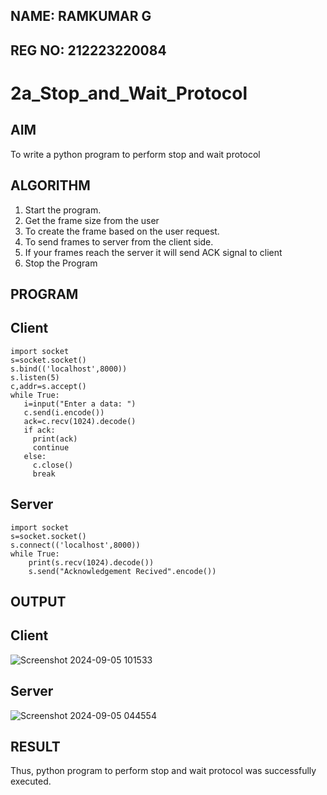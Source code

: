 ## NAME: RAMKUMAR G
## REG NO: 212223220084
# 2a_Stop_and_Wait_Protocol

## AIM 
To write a python program to perform stop and wait protocol
## ALGORITHM
1. Start the program.
2. Get the frame size from the user
3. To create the frame based on the user request.
4. To send frames to server from the client side.
5. If your frames reach the server it will send ACK signal to client
6. Stop the Program
## PROGRAM
## Client
```
import socket
s=socket.socket()
s.bind(('localhost',8000))
s.listen(5)
c,addr=s.accept()
while True:
   i=input("Enter a data: ")
   c.send(i.encode())
   ack=c.recv(1024).decode()
   if ack:
     print(ack)
     continue
   else:
     c.close()
     break
```
## Server
```
import socket
s=socket.socket()
s.connect(('localhost',8000))
while True:
    print(s.recv(1024).decode())
    s.send("Acknowledgement Recived".encode())
```
## OUTPUT
## Client
![Screenshot 2024-09-05 101533](https://github.com/user-attachments/assets/9c76eb5c-2955-4dcc-9b06-bf376c474b13)
## Server
![Screenshot 2024-09-05 044554](https://github.com/user-attachments/assets/04782a27-368f-4529-9090-3eebfc4b8234)

## RESULT
Thus, python program to perform stop and wait protocol was successfully executed.
